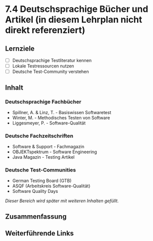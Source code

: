 # 7.4 Deutschsprachige Bücher und Artikel (in diesem Lehrplan nicht direkt referenziert)

## Lernziele

- [ ] Deutschsprachige Testliteratur kennen
- [ ] Lokale Testressourcen nutzen
- [ ] Deutsche Test-Community verstehen

## Inhalt

### Deutschsprachige Fachbücher

- Spillner, A. & Linz, T. - Basiswissen Softwaretest
- Winter, M. - Methodisches Testen von Software
- Liggesmeyer, P. - Software-Qualität

### Deutsche Fachzeitschriften

- Software & Support - Fachmagazin
- OBJEKTspektrum - Software Engineering
- Java Magazin - Testing Artikel

### Deutsche Test-Communities

- German Testing Board (GTB)
- ASQF (Arbeitskreis Software-Qualität)
- Software Quality Days

_Dieser Bereich wird später mit weiteren Inhalten gefüllt._

## Zusammenfassung

## Weiterführende Links
